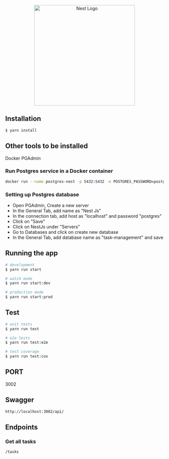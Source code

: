 <p align="center">
  <a href="http://nestjs.com/" target="blank"><img src="https://nestjs.com/img/logo_text.svg" width="320" alt="Nest Logo" /></a>
</p>

## Installation

```bash
$ yarn install
```

## Other tools to be installed
Docker
PGAdmin

### Run Postgres service in a Docker container
```bash
docker run --name postgres-nest -p 5432:5432 -e POSTGRES_PASSWORD=postgres -d postgres
```

### Setting up Postgres database
- Open PGAdmin, Create a new server
- In the General Tab, add name as "Nest Js"
- In the connection tab, add host as "localhost" and password "postgres"
- Click on "Save"
- Click on NestJs under "Servers"
- Go to Databases and click on create new database
- In the General Tab, add database name as "task-management" and save

## Running the app

```bash
# development
$ yarn run start

# watch mode
$ yarn run start:dev

# production mode
$ yarn run start:prod
```

## Test

```bash
# unit tests
$ yarn run test

# e2e tests
$ yarn run test:e2e

# test coverage
$ yarn run test:cov
```

## PORT
3002

## Swagger
``` bash
http://localhost:3002/api/
```

## Endpoints

### Get all tasks
``` bash
/tasks
```